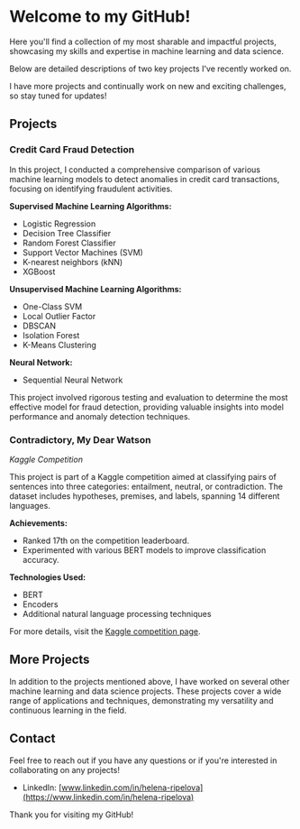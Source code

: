# Welcome to my GitHub!

Here you'll find a collection of my most sharable and impactful projects, showcasing my skills and expertise in machine learning and data science. 

Below are detailed descriptions of two key projects I've recently worked on.

I have more projects and continually work on new and exciting challenges, so stay tuned for updates!

## Projects

### Credit Card Fraud Detection

In this project, I conducted a comprehensive comparison of various machine learning models to detect anomalies in credit card transactions, focusing on identifying fraudulent activities.

**Supervised Machine Learning Algorithms:**
- Logistic Regression
- Decision Tree Classifier
- Random Forest Classifier
- Support Vector Machines (SVM)
- K-nearest neighbors (kNN)
- XGBoost

**Unsupervised Machine Learning Algorithms:**
- One-Class SVM
- Local Outlier Factor
- DBSCAN
- Isolation Forest
- K-Means Clustering

**Neural Network:**
- Sequential Neural Network

This project involved rigorous testing and evaluation to determine the most effective model for fraud detection, providing valuable insights into model performance and anomaly detection techniques.

### Contradictory, My Dear Watson
*Kaggle Competition*

This project is part of a Kaggle competition aimed at classifying pairs of sentences into three categories: entailment, neutral, or contradiction. The dataset includes hypotheses, premises, and labels, spanning 14 different languages.

**Achievements:**
- Ranked 17th on the competition leaderboard.
- Experimented with various BERT models to improve classification accuracy.

**Technologies Used:**
- BERT
- Encoders
- Additional natural language processing techniques

For more details, visit the [Kaggle competition page](https://www.kaggle.com/competitions/contradictory-my-dear-watson).

## More Projects

In addition to the projects mentioned above, I have worked on several other machine learning and data science projects. These projects cover a wide range of applications and techniques, demonstrating my versatility and continuous learning in the field.

## Contact

Feel free to reach out if you have any questions or if you're interested in collaborating on any projects!

- LinkedIn: [www.linkedin.com/in/helena-ripelova](https://www.linkedin.com/in/helena-ripelova)

Thank you for visiting my GitHub!

